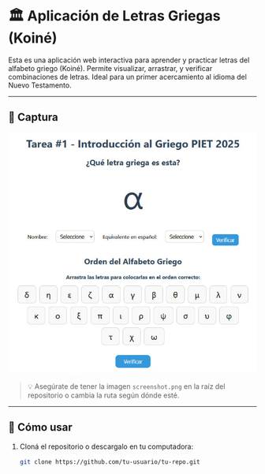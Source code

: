 # 🏛️ Aplicación de Letras Griegas (Koiné)

Esta es una aplicación web interactiva para aprender y practicar letras del alfabeto griego (Koiné). Permite visualizar, arrastrar, y verificar combinaciones de letras. Ideal para un primer acercamiento al idioma del Nuevo Testamento.

---

## 📸 Captura

![Vista previa de la app](./screenG.jpeg)

> 💡 Asegúrate de tener la imagen `screenshot.png` en la raíz del repositorio o cambia la ruta según dónde esté.

---

## 🚀 Cómo usar

1. Cloná el repositorio o descargalo en tu computadora:
   ```bash
   git clone https://github.com/tu-usuario/tu-repo.git
